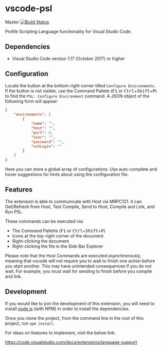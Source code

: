 # vscode-psl

Master [![Build Status](https://travis-ci.org/ing-bank/vscode-psl.svg?branch=master)](https://travis-ci.org/ing-bank/vscode-psl)

Profile Scripting Language functionality for Visual Studio Code.

## Dependencies

* Visual Studio Code version 1.17 (October 2017) or higher 

## Configuration

Locate the button at the bottom-right corner titled `Configure Environments`. If the button is not visible, use the Command Pallete (<kbd>F1</kbd> or <kbd>Ctrl</kbd>+<kbd>Shift</kbd>+<kbd>P</kbd>) to find the `PSL: Configure Environment` command. A JSON object of the following form will appear:
```json
{
	"environments": [
		{
			"name": "",
			"host": "",
			"port": 0,
			"user": "",
			"password": "",
			"sshLogin": ""
		}
	]
}
```
Here you can store a global array of configurations. Use auto-complete and hover suggestions for hints about using the configuration file.

## Features

The extension is able to communicate with Host via MRPC121. It can Get/Refresh from Host, Test Compile, Send to Host, Compile and Link, and Run PSL. 

These commands can be executed via:
*  The Command Pallette (<kbd>F1</kbd> or <kbd>Ctrl</kbd>+<kbd>Shift</kbd>+<kbd>P</kbd>)
*  Icons at the top-right corner of the document
*  Right-clicking the document
*  Right-clicking the file in the Side Bar Explorer

Please note that the Host Commands are executed *asynchronously*, meaning that vscode will not require you to wait to finish one action before you start another. This may have unintended consequences if you do not wait. For example, you must wait for sending to finish before you compile and link.

## Development

If you would like to join the development of this extension, you will need to install [node.js](https://nodejs.org/en/) (with NPM) in order to install the dependencies.

Once you clone the project, from the command line in the root of this project, run `npm install`.

For ideas on features to implement, visit the below link:

https://code.visualstudio.com/docs/extensions/language-support

